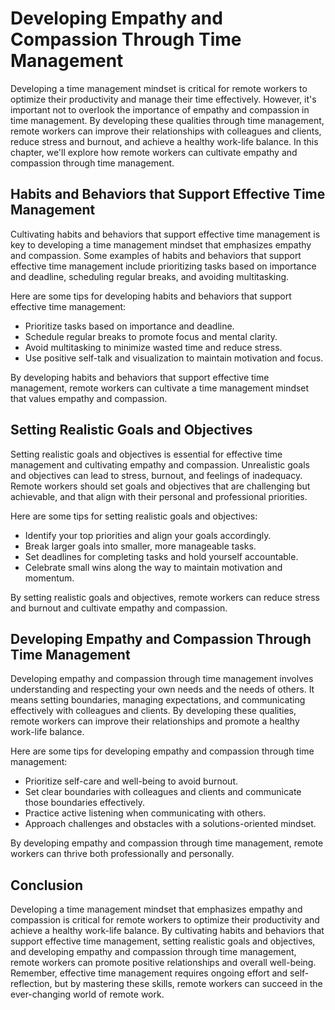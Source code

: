 Developing Empathy and Compassion Through Time Management
==========================================================================================================

Developing a time management mindset is critical for remote workers to optimize their productivity and manage their time effectively. However, it's important not to overlook the importance of empathy and compassion in time management. By developing these qualities through time management, remote workers can improve their relationships with colleagues and clients, reduce stress and burnout, and achieve a healthy work-life balance. In this chapter, we'll explore how remote workers can cultivate empathy and compassion through time management.

Habits and Behaviors that Support Effective Time Management
-----------------------------------------------------------

Cultivating habits and behaviors that support effective time management is key to developing a time management mindset that emphasizes empathy and compassion. Some examples of habits and behaviors that support effective time management include prioritizing tasks based on importance and deadline, scheduling regular breaks, and avoiding multitasking.

Here are some tips for developing habits and behaviors that support effective time management:

- Prioritize tasks based on importance and deadline.
- Schedule regular breaks to promote focus and mental clarity.
- Avoid multitasking to minimize wasted time and reduce stress.
- Use positive self-talk and visualization to maintain motivation and focus.

By developing habits and behaviors that support effective time management, remote workers can cultivate a time management mindset that values empathy and compassion.

Setting Realistic Goals and Objectives
--------------------------------------

Setting realistic goals and objectives is essential for effective time management and cultivating empathy and compassion. Unrealistic goals and objectives can lead to stress, burnout, and feelings of inadequacy. Remote workers should set goals and objectives that are challenging but achievable, and that align with their personal and professional priorities.

Here are some tips for setting realistic goals and objectives:

- Identify your top priorities and align your goals accordingly.
- Break larger goals into smaller, more manageable tasks.
- Set deadlines for completing tasks and hold yourself accountable.
- Celebrate small wins along the way to maintain motivation and momentum.

By setting realistic goals and objectives, remote workers can reduce stress and burnout and cultivate empathy and compassion.

Developing Empathy and Compassion Through Time Management
---------------------------------------------------------

Developing empathy and compassion through time management involves understanding and respecting your own needs and the needs of others. It means setting boundaries, managing expectations, and communicating effectively with colleagues and clients. By developing these qualities, remote workers can improve their relationships and promote a healthy work-life balance.

Here are some tips for developing empathy and compassion through time management:

- Prioritize self-care and well-being to avoid burnout.
- Set clear boundaries with colleagues and clients and communicate those boundaries effectively.
- Practice active listening when communicating with others.
- Approach challenges and obstacles with a solutions-oriented mindset.

By developing empathy and compassion through time management, remote workers can thrive both professionally and personally.

Conclusion
----------

Developing a time management mindset that emphasizes empathy and compassion is critical for remote workers to optimize their productivity and achieve a healthy work-life balance. By cultivating habits and behaviors that support effective time management, setting realistic goals and objectives, and developing empathy and compassion through time management, remote workers can promote positive relationships and overall well-being. Remember, effective time management requires ongoing effort and self-reflection, but by mastering these skills, remote workers can succeed in the ever-changing world of remote work.
